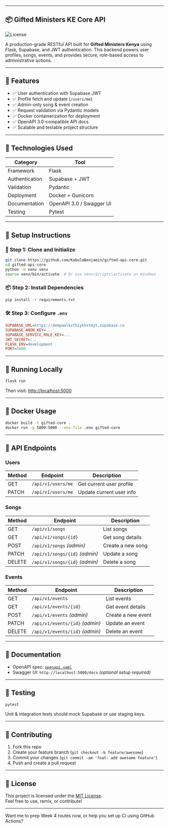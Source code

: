 
---

## 📦 Gifted Ministers KE Core API

![License](https://img.shields.io/badge/license-MIT-blue.svg)

A production-grade RESTful API built for **Gifted Ministers Kenya** using Flask, Supabase, and JWT authentication. This backend powers user profiles, songs, events, and provides secure, role-based access to administrative actions.

---

## 🧩 Features

- ✅ User authentication with Supabase JWT  
- ✅ Profile fetch and update (`/users/me`)  
- ✅ Admin-only song & event creation  
- ✅ Request validation via Pydantic models  
- ✅ Docker containerization for deployment  
- ✅ OpenAPI 3.0-compatible API docs  
- ✅ Scalable and testable project structure  

---

## 🚀 Technologies Used

| Category         | Tool                      |
|------------------|---------------------------|
| Framework        | Flask                     |
| Authentication   | Supabase + JWT            |
| Validation       | Pydantic                  |
| Deployment       | Docker + Gunicorn         |
| Documentation    | OpenAPI 3.0 / Swagger UI  |
| Testing          | Pytest                    |

---

## 🧰 Setup Instructions

### 🔑 Step 1: Clone and Initialize

```bash
git clone https://github.com/KabulaBenjamin/gifted-api-core.git
cd gifted-api-core
python -m venv venv
source venv/bin/activate  # Or use venv\Scripts\activate on Windows
```

### 📦 Step 2: Install Dependencies

```bash
pip install -r requirements.txt
```

### 🛠 Step 3: Configure `.env`

```ini
SUPABASE_URL=https://dempwwlkxthiykhxtmyt.supabase.co
SUPABASE_ANON_KEY=...
SUPABASE_SERVICE_ROLE_KEY=...
JWT_SECRET=...
FLASK_ENV=development
PORT=5000
```

---

## 🧪 Running Locally

```bash
flask run
```

Then visit: [http://localhost:5000](http://localhost:5000)

---

## 🐳 Docker Usage

```bash
docker build -t gifted-core .
docker run -p 5000:5000 --env-file .env gifted-core
```

---

## 📘 API Endpoints

### Users

| Method | Endpoint              | Description                  |
|--------|------------------------|------------------------------|
| GET    | `/api/v1/users/me`    | Get current user profile     |
| PATCH  | `/api/v1/users/me`    | Update current user info     |

### Songs

| Method | Endpoint                  | Description              |
|--------|---------------------------|--------------------------|
| GET    | `/api/v1/songs`           | List songs               |
| GET    | `/api/v1/songs/{id}`      | Get song details         |
| POST   | `/api/v1/songs` *(admin)* | Create a new song        |
| PATCH  | `/api/v1/songs/{id}` *(admin)* | Update a song      |
| DELETE | `/api/v1/songs/{id}` *(admin)* | Delete a song      |

### Events

| Method | Endpoint                    | Description                |
|--------|-----------------------------|----------------------------|
| GET    | `/api/v1/events`            | List events                |
| GET    | `/api/v1/events/{id}`       | Get event details          |
| POST   | `/api/v1/events` *(admin)*  | Create a new event         |
| PATCH  | `/api/v1/events/{id}` *(admin)* | Update an event      |
| DELETE | `/api/v1/events/{id}` *(admin)* | Delete an event      |

---

## 📝 Documentation

- OpenAPI spec: [`openapi.yaml`](./openapi.yaml)  
- Swagger UI: `http://localhost:5000/docs` *(optional setup required)*

---

## 🔬 Testing

```bash
pytest
```

Unit & integration tests should mock Supabase or use staging keys.

---

## 🤝 Contributing

1. Fork this repo  
2. Create your feature branch (`git checkout -b feature/awesome`)  
3. Commit your changes (`git commit -am 'feat: add awesome feature'`)  
4. Push and create a pull request

---

## 📄 License

This project is licensed under the [MIT License](./LICENSE).  
Feel free to use, remix, or contribute!

---

Want me to prep Week 4 routes now, or help you set up CI using GitHub Actions?
